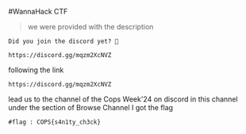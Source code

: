 #WannaHack CTF
> we were provided with the description
```
Did you join the discord yet? 👀

https://discord.gg/mqzm2XcNVZ
```
following the link 
```
https://discord.gg/mqzm2XcNVZ
```
lead us to the channel of the Cops Week'24 on discord
in this channel under the section of Browse Channel I got the flag
```
#flag : COPS{s4n1ty_ch3ck}
